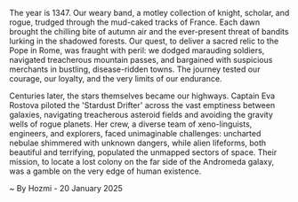 
The year is 1347.  Our weary band, a motley collection of knight, scholar, and rogue, trudged through the mud-caked tracks of France.  Each dawn brought the chilling bite of autumn air and the ever-present threat of bandits lurking in the shadowed forests.  Our quest, to deliver a sacred relic to the Pope in Rome, was fraught with peril:  we dodged marauding soldiers, navigated treacherous mountain passes, and bargained with suspicious merchants in bustling, disease-ridden towns. The journey tested our courage, our loyalty, and the very limits of our endurance.

Centuries later, the stars themselves became our highways.  Captain Eva Rostova piloted the 'Stardust Drifter' across the vast emptiness between galaxies, navigating treacherous asteroid fields and avoiding the gravity wells of rogue planets.  Her crew, a diverse team of xeno-linguists, engineers, and explorers, faced unimaginable challenges:  uncharted nebulae shimmered with unknown dangers, while alien lifeforms, both beautiful and terrifying, populated the unmapped sectors of space. Their mission, to locate a lost colony on the far side of the Andromeda galaxy, was a gamble on the very edge of human existence.

~ By Hozmi - 20 January 2025
